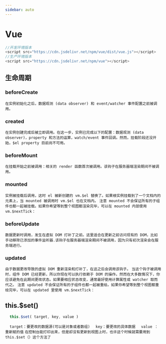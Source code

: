 ```yaml
---
sidebar: auto
---
```


# Vue

``` js
//开发环境版本
<script src="https://cdn.jsdelivr.net/npm/vue/dist/vue.js"></script>
//生产环境版本
<script src="https://cdn.jsdelivr.net/npm/vue"></script>
```

## 生命周期

### beforeCreate
```在实例初始化之后，数据观测 (data observer) 和 event/watcher 事件配置之前被调用。```
### created
```在实例创建完成后被立即调用。在这一步，实例已完成以下的配置：数据观测 (data observer)，property 和方法的运算，watch/event 事件回调。然而，挂载阶段还没开始，$el property 目前尚不可用。```
### beforeMount
```在挂载开始之前被调用：相关的 render 函数首次被调用。该钩子在服务器端渲染期间不被调用。```
### mounted
```实例被挂载后调用，这时 el 被新创建的 vm.$el 替换了。如果根实例挂载到了一个文档内的元素上，当 mounted 被调用时 vm.$el 也在文档内。```
```注意 mounted 不会保证所有的子组件也都一起被挂载。如果你希望等到整个视图都渲染完毕，可以在 mounted 内部使用 vm.$nextTick：```
### beforeUpdate
```数据更新时调用，发生在虚拟 DOM 打补丁之前。这里适合在更新之前访问现有的 DOM，比如手动移除已添加的事件监听器.该钩子在服务器端渲染期间不被调用，因为只有初次渲染会在服务端进行。```
### updated
```由于数据更改导致的虚拟 DOM 重新渲染和打补丁，在这之后会调用该钩子。```
```当这个钩子被调用时，组件 DOM 已经更新，所以你现在可以执行依赖于 DOM 的操作。然而在大多数情况下，你应该避免在此期间更改状态。如果要相应状态改变，通常最好使用计算属性或 watcher 取而代之。```
```注意 updated 不会保证所有的子组件也都一起被重绘。如果你希望等到整个视图都重绘完毕，可以在 updated 里使用 vm.$nextTick：```

## this.$set()
```js
  this.$set( target, key, value )
```
```  target：要更改的数据源(可以是对象或者数组)```
```  key：要更改的具体数据```
```  value ：重新赋的值```
```在控制台能打印出来，但是却没有更新到视图上时，也许这个时候就需要用到this.$set（）这个方法了```